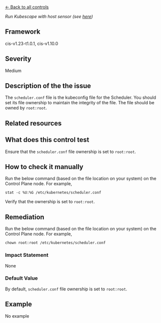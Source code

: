 [← Back to all controls](index.md)


_Run Kubescape with host sensor (see [here](../../components/host-sensor))_

## Framework

cis-v1.23-t1.0.1, cis-v1.10.0

## Severity

Medium

## Description of the the issue

The `scheduler.conf` file is the kubeconfig file for the Scheduler. You should set its file ownership to maintain the integrity of the file. The file should be owned by `root:root`.

## Related resources

## What does this control test

Ensure that the `scheduler.conf` file ownership is set to `root:root`.

## How to check it manually

Run the below command (based on the file location on your system) on the Control Plane node. For example,

```
stat -c %U:%G /etc/kubernetes/scheduler.conf

```

 Verify that the ownership is set to `root:root`.

## Remediation

Run the below command (based on the file location on your system) on the Control Plane node. For example,

```
chown root:root /etc/kubernetes/scheduler.conf

```

### Impact Statement

None

### Default Value

By default, `scheduler.conf` file ownership is set to `root:root`.

## Example

No example
